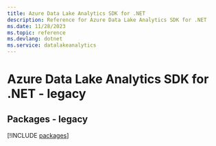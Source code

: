 ```yaml
---
title: Azure Data Lake Analytics SDK for .NET
description: Reference for Azure Data Lake Analytics SDK for .NET
ms.date: 11/28/2023
ms.topic: reference
ms.devlang: dotnet
ms.service: datalakeanalytics
---
```

# Azure Data Lake Analytics SDK for .NET - legacy
## Packages - legacy
[!INCLUDE [packages](data-lake-analytics-index.md)]